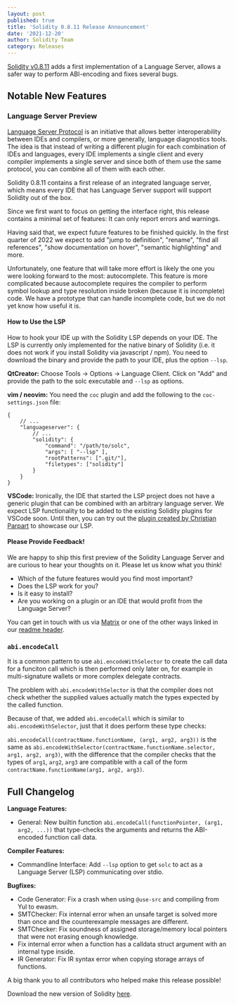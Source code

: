 ```yaml
---
layout: post
published: true
title: 'Solidity 0.8.11 Release Announcement'
date: '2021-12-20'
author: Solidity Team
category: Releases
---
```


[Solidity v0.8.11](https://github.com/ethereum/solidity/releases/tag/v0.8.11)
adds a first implementation of a Language Server, allows a safer way to
perform ABI-encoding and fixes several bugs.

## Notable New Features

### Language Server Preview

[Language Server Protocol](https://microsoft.github.io/language-server-protocol/)
is an initiative that allows better interoperability between IDEs and
compilers, or more generally, language diagnostics tools. The idea is that
instead of writing a different plugin for each combination of IDEs and
languages, every IDE implements a single client and every compiler implements
a single server and since both of them use the same protocol, you can combine
all of them with each other.

Solidity 0.8.11 contains a first release of an integrated language server,
which means every IDE that has Language Server support will support Solidity
out of the box.

Since we first want to focus on getting the interface right, this release
contains a minimal set of features: It can only report errors and warnings.

Having said that, we expect future features to be finished quickly. In the first
quarter of 2022 we expect to add "jump to definition", "rename", "find all references",
"show documentation on hover", "semantic highlighting" and more.

Unfortunately, one feature that will take more effort is likely the one you were
looking forward to the most: autocomplete. This feature is more complicated because
autocomplete requires the compiler to perform symbol lookup and type resolution
inside broken (because it is incomplete) code. We have a prototype that can handle
incomplete code, but we do not yet know how useful it is.

#### How to Use the LSP

How to hook your IDE up with the Solidity LSP depends on your IDE.
The LSP is currently only implemented for the native binary of Solidity (i.e. it does not
work if you install Solidity via javascript / npm). You need to download
the binary and provide the path to your IDE, plus the option ``--lsp``.

**QtCreator:** Choose Tools → Options → Language Client. Click on "Add" and
provide the path to the solc executable and ``--lsp`` as options.

**vim / neovim:** You need the ``coc`` plugin and add the following to the
``coc-settings.json`` file:

```
{
    // ...
    "languageserver": {
        // ...
        "solidity": {
            "command": "/path/to/solc",
            "args": [ "--lsp" ],
            "rootPatterns": [".git/"],
            "filetypes": ["solidity"]
        }
    }
}
```

**VSCode:** Ironically, the IDE that started the LSP project does not
have a generic plugin that can be combined with an arbitrary language
server. We expect LSP functionality to be added to the existing Solidity
plugins for VSCode soon. Until then, you can try out the
[plugin created by Christian Parpart](https://dev.to/christianparpart/builtin-solidity-language-server-267n) to showcase our LSP.

#### Please Provide Feedback!

We are happy to ship this first preview of the Solidity Language Server and
are curious to hear your thoughts on it. Please let us know what you think! 
- Which of the future features would you find most important?
- Does the LSP work for you?
- Is it easy to install?
- Are you working on a plugin or an IDE that would profit from the Language Server?

You can get in touch with us via [Matrix](https://matrix.to/#/#ethereum_solidity:gitter.im) or one of
the other ways linked in our [readme header](https://github.com/ethereum/solidity#readme).

### ``abi.encodeCall``

It is a common pattern to use ``abi.encodeWithSelector`` to create the
call data for a funciton call which is then performed only later on,
for example in multi-signature wallets or more complex delegate contracts.

The problem with ``abi.encodeWithSelector`` is that the compiler does not
check whether the supplied values actually match the types expected by the
called function.

Because of that, we added ``abi.encodeCall`` which is similar to
``abi.encodeWithSelector``, just that it does perform these type checks:

``abi.encodeCall(contractName.functionName, (arg1, arg2, arg3))`` is the same as
``abi.encodeWithSelector(contractName.functionName.selector, arg1, arg2, arg3)``,
with the difference that the compiler checks that the types of ``arg1``, ``arg2``, ``arg3``
are compatible with a call of the form ``contractName.functionName(arg1, arg2, arg3)``.


## Full Changelog


**Language Features:**
 * General: New builtin function ``abi.encodeCall(functionPointer, (arg1, arg2, ...))`` that type-checks the arguments and returns the ABI-encoded function call data.


**Compiler Features:**
 * Commandline Interface: Add ``--lsp`` option to get ``solc`` to act as a Language Server (LSP) communicating over stdio.


**Bugfixes:**
 * Code Generator: Fix a crash when using ``@use-src`` and compiling from Yul to ewasm.
 * SMTChecker: Fix internal error when an unsafe target is solved more than once and the counterexample messages are different.
 * SMTChecker: Fix soundness of assigned storage/memory local pointers that were not erasing enough knowledge.
 * Fix internal error when a function has a calldata struct argument with an internal type inside.
 * IR Generator: Fix IR syntax error when copying storage arrays of functions.


A big thank you to all contributors who helped make this release possible!

Download the new version of Solidity [here](https://github.com/ethereum/solidity/releases/tag/v0.8.11).